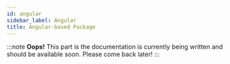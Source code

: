 ```yaml
---
id: angular
sidebar_label: Angular
title: Angular-based Package
---
```


:::note
**Oops!**
This part is the documentation is currently being written and should be
available soon. Please come back later!
:::
